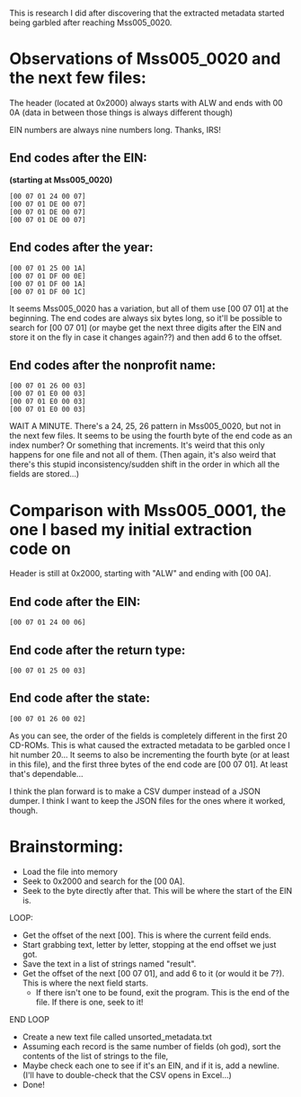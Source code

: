 This is research I did after discovering that the extracted metadata started being garbled after reaching Mss005_0020. 

# Observations of Mss005_0020 and the next few files:
The header (located at 0x2000) always starts with ALW and ends with 00 0A (data in between those things is always different though)

EIN numbers are always nine numbers long. Thanks, IRS!

## End codes after the EIN:
**(starting at Mss005_0020)**
```
[00 07 01 24 00 07]
[00 07 01 DE 00 07]
[00 07 01 DE 00 07]
[00 07 01 DE 00 07]
```


## End codes after the year:
```
[00 07 01 25 00 1A]
[00 07 01 DF 00 0E]
[00 07 01 DF 00 1A]
[00 07 01 DF 00 1C]
```

It seems Mss005_0020 has a variation, but all of them use [00 07 01] at the beginning. The end codes are always six bytes long, so it'll be possible to search for [00 07 01] (or maybe get the next three digits after the EIN and store it on the fly in case it changes again??) and then add 6 to the offset.

## End codes after the nonprofit name:
```
[00 07 01 26 00 03]
[00 07 01 E0 00 03]
[00 07 01 E0 00 03]
[00 07 01 E0 00 03]
```

WAIT A MINUTE. There's a 24, 25, 26 pattern in Mss005_0020, but not in the next few files. It seems to be using the fourth byte of the end code as an index number? Or something that increments. It's weird that this only happens for one file and not all of them. (Then again, it's also weird that there's this stupid inconsistency/sudden shift in the order in which all the fields are stored...)

# Comparison with Mss005_0001, the one I based my initial extraction code on
Header is still at 0x2000, starting with "ALW" and ending with [00 0A].

## End code after the EIN:
```[00 07 01 24 00 06]```
## End code after the return type:
```[00 07 01 25 00 03]```
## End code after the state:
```[00 07 01 26 00 02]```

As you can see, the order of the fields is completely different in the first 20 CD-ROMs. This is what caused the extracted metadata to be garbled once I hit number 20...
It seems to also be incrementing the fourth byte (or at least in this file), and the first three bytes of the end code are [00 07 01]. At least that's dependable...

I think the plan forward is to make a CSV dumper instead of a JSON dumper. I think I want to keep the JSON files for the ones where it worked, though.

# Brainstorming:
- Load the file into memory
- Seek to 0x2000 and search for the [00 0A].
- Seek to the byte directly after that. This will be where the start of the EIN is.

LOOP:
- Get the offset of the next [00]. This is where the current feild ends.
- Start grabbing text, letter by letter, stopping at the end offset we just got.
- Save the text in a list of strings named "result".
- Get the offset of the next [00 07 01], and add 6 to it (or would it be 7?). This is where the next field starts. 
  - If there isn't one to be found, exit the program. This is the end of the file. If there is one, seek to it!

END LOOP

- Create a new text file called unsorted_metadata.txt
- Assuming each record is the same number of fields (oh god), sort the contents of the list of strings to the file, 
- Maybe check each one to see if it's an EIN, and if it is, add a newline. (I'll have to double-check that the CSV opens in Excel...)
- Done!